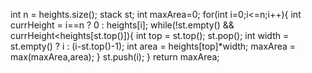 int n = heights.size();
stack<int> st;
int maxArea=0;
for(int i=0;i<=n;i++){
int currHeight = i==n ? 0 : heights[i];
while(!st.empty() && currHeight<heights[st.top()]){
int top = st.top();
st.pop();
int width = st.empty() ? i : (i-st.top()-1);
int area = heights[top]*width;
maxArea = max(maxArea,area);
}
st.push(i);
}
return maxArea;